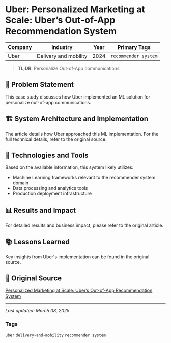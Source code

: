 # Uber: Personalized Marketing at Scale: Uber’s Out-of-App Recommendation System

| Company | Industry | Year | Primary Tags | 
|---------|----------|------|--------------|
| Uber | Delivery and mobility | 2024 | `recommender system` |

> **TL;DR**: Personalize Out-of-App communications

## 📝 Problem Statement

This case study discusses how Uber implemented an ML solution for personalize out-of-app communications.

## 🏗️ System Architecture and Implementation

The article details how Uber approached this ML implementation. For the full technical details, refer to the original source.

## 🔧 Technologies and Tools

Based on the available information, this system likely utilizes:

- Machine Learning frameworks relevant to the recommender system domain
- Data processing and analytics tools
- Production deployment infrastructure

## 📊 Results and Impact

For detailed results and business impact, please refer to the original article.

## 📚 Lessons Learned

Key insights from Uber's implementation can be found in the original source.

## 🔗 Original Source

[Personalized Marketing at Scale: Uber’s Out-of-App Recommendation System](https://www.uber.com/en-GB/blog/personalized-marketing-at-scale/ )

---

*Last updated: March 08, 2025*

### Tags

`uber` `delivery-and-mobility` `recommender system`
